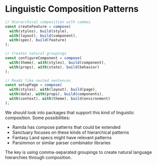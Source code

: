 # Linguistic Composition Patterns

```typescript
// Hierarchical composition with commas
const createFeature = compose(
  with(styles), build(style),
  with(layout), build(component),
  with(spec), build(feature)
);

// Creates natural groupings
const configureComponent = compose(
  with(theme), with(styles), build(component),
  with(props), with(state), build(behavior)
);

// Reads like nested sentences
const setupPage = compose(
  with(styles), with(layout), build(page),
  with(data), with(props), build(components),
  with(context), with(theme), build(environment)
);
```

We should look into packages that support this kind of linguistic composition. Some possibilities:
- Ramda has compose patterns that could be extended
- Sanctuary focuses on these kinds of hierarchical patterns
- Fantasy Land specs might have relevant patterns
- Parsimmon or similar parser combinator libraries

The key is using comma-separated groupings to create natural language hierarchies through composition.